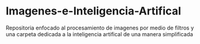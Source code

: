 # Imagenes-e-Inteligencia-Artifical
Repositoria enfocado al procesamiento de imagenes por medio de filtros y una carpeta dedicada a la inteligencia artifical de una manera simplificada
